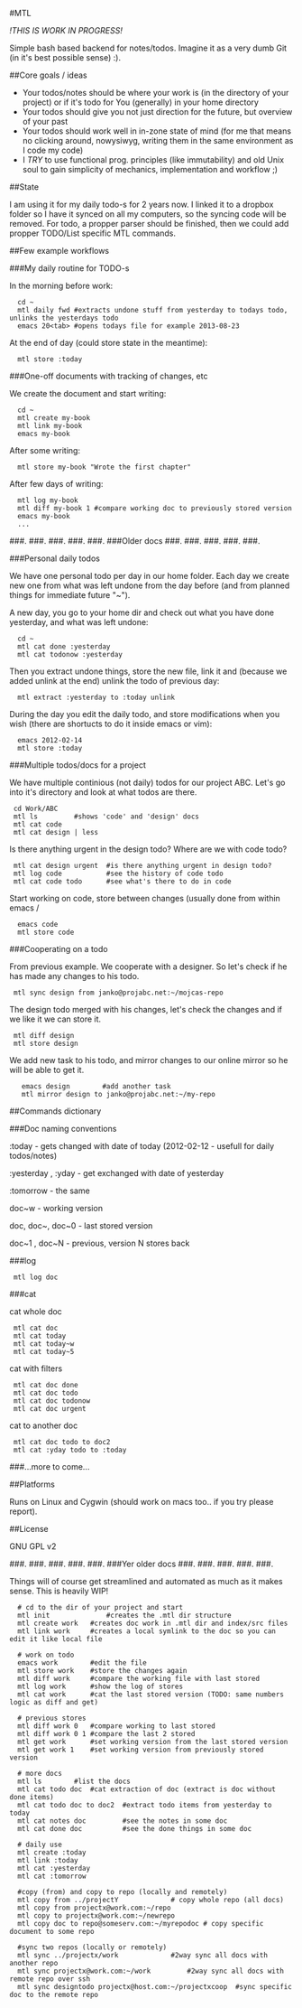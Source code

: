 #MTL

*!THIS IS WORK IN PROGRESS!*

Simple bash based backend for notes/todos. Imagine it as a very dumb Git (in it's best possible sense) :).

##Core goals / ideas

- Your todos/notes should be where your work is (in the directory of your project) or if it's todo for You (generally) in your home directory
- Your todos should give you not just direction for the future, but overview of your past
- Your todos should work well in in-zone state of mind (for me that means no clicking around, nowysiwyg, writing them in the same environment as I code my code)
- I *TRY* to use functional prog. principles (like immutability) and old Unix soul to gain simplicity of mechanics, implementation and workflow ;)

##State

I am using it for my daily todo-s for 2 years now. I linked it to a dropbox folder so I have it synced on all my 
computers, so the syncing code will be removed. For todo, a propper parser should be finished, then we could add 
propper TODO/List specific MTL commands.

##Few example workflows

###My daily routine for TODO-s

In the morning before work:

      cd ~
      mtl daily fwd #extracts undone stuff from yesterday to todays todo, unlinks the yesterdays todo
      emacs 20<tab> #opens todays file for example 2013-08-23
	
At the end of day (could store state in the meantime):
	
      mtl store :today


###One-off documents with tracking of changes, etc

We create the document and start writing:

      cd ~
      mtl create my-book
      mtl link my-book
      emacs my-book
	
After some writing:

      mtl store my-book "Wrote the first chapter"

After few days of writing:

      mtl log my-book
      mtl diff my-book 1 #compare working doc to previously stored version
      emacs my-book
      ...
      


###.
###.
###.
###.
###.
###Older docs
###.
###.
###.
###.
###.

###Personal daily todos

We have one personal todo per day in our home folder. Each day we create new one from what was left undone
from the day before (and from planned things for immediate future "~").

A new day, you go to your home dir and check out what you have done yesterday, and what was left undone:

      cd ~
      mtl cat done :yesterday
      mtl cat todonow :yesterday

Then you extract undone things, store the new file, link it and (because we added unlink at the end) unlink the todo of previous day:

      mtl extract :yesterday to :today unlink

During the day you edit the daily todo, and store modifications when you wish (there are shortucts to do it inside emacs or vim):
      
      emacs 2012-02-14
      mtl store :today

###Multiple todos/docs for a project

We have multiple continious (not daily) todos for our project ABC. Let's go into it's directory and look at what todos are there.

     cd Work/ABC
     mtl ls			#shows 'code' and 'design' docs
     mtl cat code
     mtl cat design | less

Is there anything urgent in the design todo? Where are we with code todo?

     mtl cat design urgent	#is there anything urgent in design todo?	
     mtl log code   		#see the history of code todo
     mtl cat code todo		#see what's there to do in code

Start working on code, store between changes (usually done from within emacs / 
      
      emacs code
      mtl store code


###Cooperating on a todo

From previous example. We cooperate with a designer. So let's check if he has made any changes to his todo.

     mtl sync design from janko@projabc.net:~/mojcas-repo

The design todo merged with his changes, let's check the changes and if we like it we can store it.

     mtl diff design
     mtl store design


We add new task to his todo, and mirror changes to our online mirror so he will be able to get it.

       emacs design        #add another task
       mtl mirror design to janko@projabc.net:~/my-repo


##Commands dictionary

###Doc naming conventions

:today - gets changed with date of today (2012-02-12 - usefull for daily todos/notes)

:yesterday , :yday - get exchanged with date of yesterday

:tomorrow - the same

doc~w - working version

doc, doc~, doc~0 - last stored version

doc~1 , doc~N - previous, version N stores back 

###log

     mtl log doc

###cat

cat whole doc

     mtl cat doc
     mtl cat today
     mtl cat today~w
     mtl cat today~5 

cat with filters

     mtl cat doc done
     mtl cat doc todo
     mtl cat doc todonow
     mtl cat doc urgent

cat to another doc
     
     mtl cat doc todo to doc2
     mtl cat :yday todo to :today

###...more to come...

##Platforms

Runs on Linux and Cygwin (should work on macs too.. if you try please report).

##License

GNU GPL v2

###.
###.
###.
###.
###.
###Yer older docs
###.
###.
###.
###.
###.

Things will of course get streamlined and automated as much as it makes sense. This is heavily WIP!

	  # cd to the dir of your project and start
	  mtl init   	    	#creates the .mtl dir structure
	  mtl create work	#creates doc work in .mtl dir and index/src files
	  mtl link work 	#creates a local symlink to the doc so you can edit it like local file

	  # work on todo
	  emacs work		#edit the file
	  mtl store work	#store the changes again
	  mtl diff work		#compare the working file with last stored
	  mtl log work		#show the log of stores
	  mtl cat work		#cat the last stored version (TODO: same numbers logic as diff and get)

	  # previous stores
	  mtl diff work 0	#compare working to last stored
	  mtl diff work 0 1	#compare the last 2 stored
	  mtl get work	  	#set working version from the last stored version
	  mtl get work 1	#set working version from previously stored version

	  # more docs
	  mtl ls		#list the docs
	  mtl cat todo doc	#cat extraction of doc (extract is doc without done items)
	  mtl cat todo doc to doc2 	#extract todo items from yesterday to today
	  mtl cat notes doc	     	#see the notes in some doc
	  mtl cat done doc	     	#see the done things in some doc

	  # daily use
	  mtl create :today
	  mtl link :today
	  mtl cat :yesterday
	  mtl cat :tomorrow

	  #copy (from) and copy to repo (locally and remotely)
	  mtl copy from ../projectY				# copy whole repo (all docs)
	  mtl copy from projectx@work.com:~/repo		
	  mtl copy to projectx@work.com:~/newrepo
	  mtl copy doc to repo@someserv.com:~/myrepodoc	# copy specific document to some repo

	  #sync two repos (locally or remotely)
	  mtl sync ../projectx/work				#2way sync all docs with another repo
	  mtl sync projectx@work.com:~/work			#2way sync all docs with remote repo over ssh
	  mtl sync designtodo projectx@host.com:~/projectxcoop  #sync specific doc to the remote repo
	  
